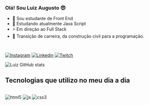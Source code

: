 ### Olá! Sou Luiz Augusto 😎

- 🔭  Sou estudante de Front End
- 🌱  Estudando atualmente Java Script
- ⚡  Em direção ao Full Stack 
- 🎡  Transição de carreira, da construção civil para a programação.

</br>

[![Instagram](https://img.shields.io/badge/Instagram-E4405F?style=for-the-badge&logo=instagram&logoColor=white)](https://www.instagram.com/luizaugustox92/)
[![Linkedin](https://img.shields.io/badge/LinkedIn-0077B5?style=for-the-badge&logo=linkedin&logoColor=white)](https://www.linkedin.com/in/luiz-augusto-da-silva-a2329267/)
[![Twitch](https://img.shields.io/badge/Twitch-9146FF?style=for-the-badge&logo=twitch&logoColor=white)](https://www.twitch.tv/oreizabuza)

![Luiz GitHub stats](https://github-readme-stats.vercel.app/api?username=luizaugustodev&show_icons=true&theme=dracula)

## Tecnologias que utilizo no meu dia a dia </br>


<div style="display: inline_block"></br>
    <img alt="html5" src="https://img.shields.io/badge/HTML5-E34F26?style=for-the-badge&logo=html5&logoColor=white"/>
    <img alt="js" src="https://img.shields.io/badge/JavaScript-F7DF1E?style=for-the-badge&logo=javascript&logoColor=black"/>
    <img alt="css3" src="https://img.shields.io/badge/CSS3-1572B6?style=for-the-badge&logo=css3&logoColor=white"/>
</div></br>
